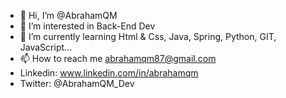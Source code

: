 - 👋 Hi, I’m @AbrahamQM
- 👀 I’m interested in  Back-End Dev
- 🌱 I’m currently learning  Html & Css, Java, Spring, Python, GIT, JavaScript...
- 📫 How to reach me  abrahamqm87@gmail.com
- Linkedin: www.linkedin.com/in/abrahamqm
- Twitter: @AbrahamQM_Dev


